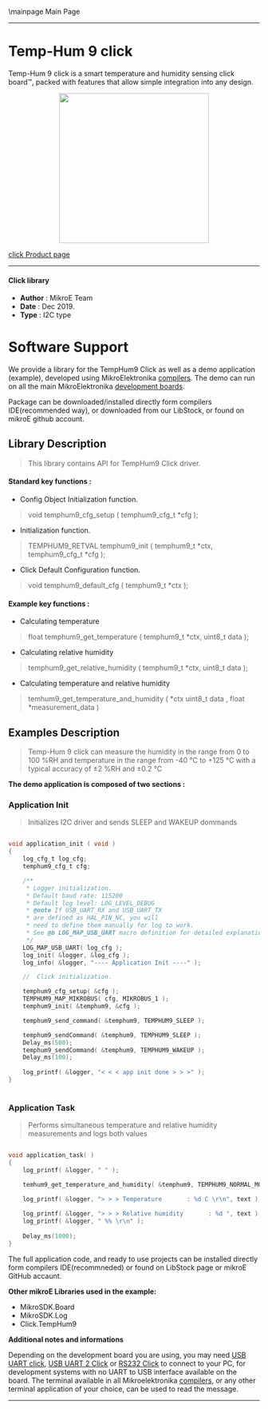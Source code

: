 \mainpage Main Page
 
 

---
# Temp-Hum 9 click

Temp-Hum 9 click is a smart temperature and humidity sensing click board™, packed with features that allow simple integration into any design.

<p align="center">
  <img src="https://download.mikroe.com/images/click_for_ide/temphum9_click.png" height=300px>
</p>

[click Product page](https://www.mikroe.com/temphum-9-click)

---


#### Click library 

- **Author**        : MikroE Team
- **Date**          : Dec 2019.
- **Type**          : I2C type


# Software Support

We provide a library for the TempHum9 Click 
as well as a demo application (example), developed using MikroElektronika 
[compilers](https://shop.mikroe.com/compilers). 
The demo can run on all the main MikroElektronika [development boards](https://shop.mikroe.com/development-boards).

Package can be downloaded/installed directly form compilers IDE(recommended way), or downloaded from our LibStock, or found on mikroE github account. 

## Library Description

> This library contains API for TempHum9 Click driver.

#### Standard key functions :

- Config Object Initialization function.
> void temphum9_cfg_setup ( temphum9_cfg_t *cfg ); 
 
- Initialization function.
> TEMPHUM9_RETVAL temphum9_init ( temphum9_t *ctx, temphum9_cfg_t *cfg );

- Click Default Configuration function.
> void temphum9_default_cfg ( temphum9_t *ctx );


#### Example key functions :

- Calculating temperature
> float temphum9_get_temperature ( temphum9_t *ctx, uint8_t data );

 
- Calculating relative humidity
> temphum9_get_relative_humidity ( temphum9_t *ctx, uint8_t data );

- Calculating temperature and relative humidity
> temhum9_get_temperature_and_humidity ( *ctx  uint8_t data , float *measurement_data )

## Examples Description

> 
> Temp-Hum 9 click can measure the humidity in the range from 0 to 100 %RH and temperature in the range from -40 ℃ to +125 ℃ with a typical accuracy of ±2 %RH and ±0.2 ℃
> 

**The demo application is composed of two sections :**

### Application Init 

>
> Initializes I2C driver and sends SLEEP and WAKEUP dommands
> 

```c

void application_init ( void )
{
    log_cfg_t log_cfg;
    temphum9_cfg_t cfg;

    /** 
     * Logger initialization.
     * Default baud rate: 115200
     * Default log level: LOG_LEVEL_DEBUG
     * @note If USB_UART_RX and USB_UART_TX 
     * are defined as HAL_PIN_NC, you will 
     * need to define them manually for log to work. 
     * See @b LOG_MAP_USB_UART macro definition for detailed explanation.
     */
    LOG_MAP_USB_UART( log_cfg );
    log_init( &logger, &log_cfg );
    log_info( &logger, "---- Application Init ----" );

    //  Click initialization.

    temphum9_cfg_setup( &cfg );
    TEMPHUM9_MAP_MIKROBUS( cfg, MIKROBUS_1 );
    temphum9_init( &temphum9, &cfg );

    temphum9_send_command( &temphum9, TEMPHUM9_SLEEP );

    temphum9_sendCommand( &temphum9, TEMPHUM9_SLEEP );
    Delay_ms(500);
    temphum9_sendCommand( &temphum9, TEMPHUM9_WAKEUP );
    Delay_ms(100);
    
    log_printf( &logger, "< < < app init done > > >" );
}
  
```

### Application Task

>
> Performs simultaneous temperature and relative humidity measurements and logs both values
> 

```c

void application_task( )
{
    log_printf( &logger, " " );

    temhum9_get_temperature_and_humidity( &temphum9, TEMPHUM9_NORMAL_MODE, &measurement_data[ 0 ] );
    
    log_printf( &logger, "> > > Temperature       : %d C \r\n", text );

    log_printf( &logger, "> > > Relative humidity       : %d ", text );
    log_printf( &logger, " %% \r\n" );
    
    Delay_ms(1000);
}
```

The full application code, and ready to use projects can be  installed directly form compilers IDE(recommneded) or found on LibStock page or mikroE GitHub accaunt.

**Other mikroE Libraries used in the example:** 

- MikroSDK.Board
- MikroSDK.Log
- Click.TempHum9

**Additional notes and informations**

Depending on the development board you are using, you may need 
[USB UART click](https://shop.mikroe.com/usb-uart-click), 
[USB UART 2 Click](https://shop.mikroe.com/usb-uart-2-click) or 
[RS232 Click](https://shop.mikroe.com/rs232-click) to connect to your PC, for 
development systems with no UART to USB interface available on the board. The 
terminal available in all Mikroelektronika 
[compilers](https://shop.mikroe.com/compilers), or any other terminal application 
of your choice, can be used to read the message.



---
